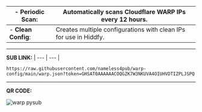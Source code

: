 
| - **Periodic Scan**: | Automatically scans Cloudflare WARP IPs every 12 hours. |
| --- | --- |
| - **Clean Config**: | Creates multiple configurations with clean IPs for use in Hiddfy.|

<hr>

**SUB LINK:**
| --- | --- |
```
https://raw.githubusercontent.com/nameless4pub/warp-config/main/warp.json?token=GHSAT0AAAAAACOQGZK7W3NKUVA4OIUHVDTIZPLJSPQ
```
<hr>

**QR CODE:** 



                            
![warp pysub](https://github.com/nameless4pub/warp-config/assets/125909629/1f8bcc3c-884b-45e9-91c0-b18eb216d904)



